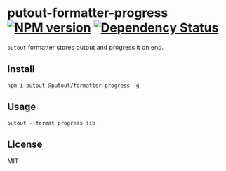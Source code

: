 # putout-formatter-progress [![NPM version][NPMIMGURL]][NPMURL] [![Dependency Status][DependencyStatusIMGURL]][DependencyStatusURL]

[NPMIMGURL]:                https://img.shields.io/npm/v/@putout/formatter-progress.svg?style=flat&longCache=true
[NPMURL]:                   https://npmjs.org/package/@putout/formatter-progress "npm"

[DependencyStatusURL]:      https://david-dm.org/coderaiser/putout?path=packages/formatter-progress
[DependencyStatusIMGURL]:   https://david-dm.org/coderaiser/putout.svg?path=packages/formatter-progress

`putout` formatter stores output and progress it on end.

## Install

```
npm i putout @putout/formatter-progress -g
```

## Usage

```
putout --format progress lib
```

## License

MIT

